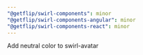 ```yaml
---
"@getflip/swirl-components": minor
"@getflip/swirl-components-angular": minor
"@getflip/swirl-components-react": minor
---
```


Add neutral color to swirl-avatar
